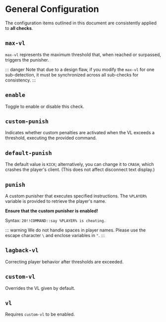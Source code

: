 # General Configuration

The configuration items outlined in this document are consistently applied to **all checks**.

## `max-vl`
`max-vl` represents the maximum threshold that, when reached or surpassed, triggers the punisher.

::: danger
Note that due to a design flaw, if you modify the `max-vl` for one sub-detection, it must be synchronized across all sub-checks for consistency.
:::

## `enable`
Toggle to enable or disable this check.

## `custom-punish`
Indicates whether custom penalties are activated when the VL exceeds a threshold, executing the provided command.

## `default-punish`
The default value is `KICK`; alternatively, you can change it to `CRASH`, which crashes the player's client. (This does not affect disconnect text display.)

## `punish`
A custom punisher that executes specified instructions. The `%PLAYER%` variable is provided to retrieve the player's name.

**Ensure that the custom punisher is enabled!**

Syntax: `20!!COMMAND::say %PLAYER% is cheating.`

::: warning
We do not handle spaces in player names. Please use the escape character `\` and enclose variables in `"`.
:::

## `lagback-vl`
Correcting player behavior after thresholds are exceeded.

## `custom-vl`
Overrides the VL given by default.

## `vl`
Requires `custom-vl` to be enabled.
